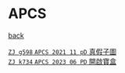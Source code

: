 # APCS
[back](..)  

[`ZJ g598` `APCS 2021 11 pD` 真假子圖](/codesp/docs/zj_g598)  
[`ZJ k734` `APCS 2023 06 PD` 開啟寶盒](/codesp/docs/ZJ_k734)  
